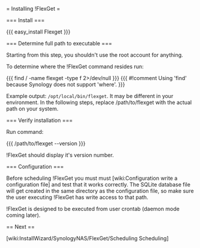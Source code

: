 = Installing !FlexGet =

=== Install ===

{{{
easy_install Flexget
}}}

=== Determine full path to executable ===

Starting from this step, you shouldn't use the root account for anything.

To determine where the !FlexGet command resides run:

{{{
find / -name flexget -type f 2>/dev/null
}}}
{{{
#!comment
Using 'find' because Synology does not support 'where'.
}}}

Example output: `/opt/local/bin/flexget`. It may be different in your environment.
In the following steps, replace /path/to/flexget with the actual path on your system.

=== Verify installation ===

Run command:

{{{
/path/to/flexget --version
}}}

!FlexGet should display it's version number.

=== Configuration ===

Before scheduling !FlexGet you must must [wiki:Configuration write a configuration file] and test that it works correctly. The SQLite database file will get created in the same directory as the configuration file, so make sure the user executing !FlexGet has write access to that path.

!FlexGet is designed to be executed from user crontab (daemon mode coming later).

== Next ==

[wiki:InstallWizard/SynologyNAS/FlexGet/Scheduling Scheduling]
